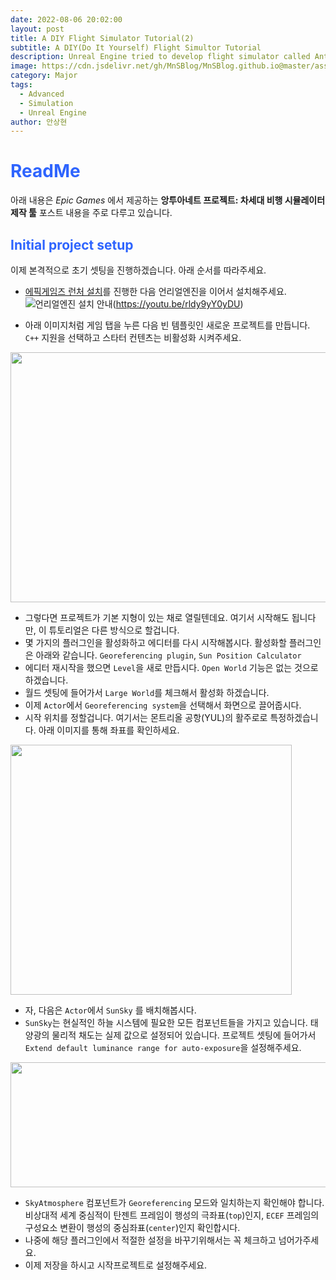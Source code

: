 ```yaml
---
date: 2022-08-06 20:02:00
layout: post
title: A DIY Flight Simulator Tutorial(2)
subtitle: A DIY(Do It Yourself) Flight Simultor Tutorial
description: Unreal Engine tried to develop flight simulator called Antoinette Project
image: https://cdn.jsdelivr.net/gh/MnSBlog/MnSBlog.github.io@master/assets/img/posts/Major/Antoinette/2_Title.png
category: Major
tags:
  - Advanced
  - Simulation
  - Unreal Engine
author: 안상현
---
```




# <span style="color:#2E64FE">ReadMe</span>

 아래 내용은 *Epic Games* 에서 제공하는 **앙투아네트 프로젝트: 차세대 비행 시뮬레이터 제작 툴**  포스트 내용을 주로 다루고 있습니다. 

## <span style="color:#2E64FE">Initial project setup</span>

이제 본격적으로 초기 셋팅을 진행하겠습니다. 아래 순서를 따라주세요.

- [에픽게임즈 런처 설치](https://www.unrealengine.com/ko/download)를 진행한 다음 언리얼엔진을 이어서 설치해주세요.
![언리얼엔진 설치 안내](https://cdn.jsdelivr.net/gh/MnSBlog/MnSBlog.github.io@master/assets/img/posts/Major/Antoinette/2_Guide.png)(https://youtu.be/rldy9yY0yDU)

- 아래 이미지처럼 게임 탭을 누른 다음 빈 템플릿인 새로운 프로젝트를 만듭니다. `C++` 지원을 선택하고 스타터 컨텐츠는 비활성화 시켜주세요.
<img src="https://cdn.jsdelivr.net/gh/MnSBlog/MnSBlog.github.io@master/assets/img/posts/Major/Antoinette/2_BlankTemplete.png" height="400px" width="650px" align="center">

- 그렇다면 프로젝트가 기본 지형이 있는 채로 열릴텐데요. 여기서 시작해도 됩니다만, 이 튜토리얼은 다른 방식으로 할겁니다.
- 몇 가지의 플러그인을 활성화하고 에디터를 다시 시작해봅시다. 활성화할 플러그인은 아래와 같습니다.
`Georeferencing plugin`, `Sun Position Calculator`
- 에디터 재시작을 했으면 `Level`을 새로 만듭시다. `Open World` 기능은 없는 것으로 하겠습니다.
- 월드 셋팅에 들어가서 `Large World`를 체크해서 활성화 하겠습니다.
- 이제 `Actor`에서 `Georeferencing system`을 선택해서 화면으로 끌어줍시다.
- 시작 위치를 정할겁니다. 여기서는 몬트리올 공항(YUL)의 활주로로 특정하겠습니다. 아래 이미지를 통해 좌표를 확인하세요.
<img src="https://cdn.jsdelivr.net/gh/MnSBlog/MnSBlog.github.io@master/assets/img/posts/Major/Antoinette/2_GeoReferencing.png" height="400px" width="450px" align="center">

- 자, 다음은 `Actor`에서 `SunSky` 를 배치해봅시다.
- `SunSky`는 현실적인 하늘 시스템에 필요한 모든 컴포넌트들을 가지고 있습니다. 태양광의 물리적 채도는 실제 값으로 설정되어 있습니다. 프로젝트 셋팅에 들어가서 `Extend default luminance range for auto-exposure`을 설정해주세요.
<img src="https://cdn.jsdelivr.net/gh/MnSBlog/MnSBlog.github.io@master/assets/img/posts/Major/Antoinette/2_Luminance.png" height="200px" width="650px" align="center">

- `SkyAtmosphere` 컴포넌트가 `Georeferencing` 모드와 일치하는지 확인해야 합니다. 비상대적 세계 중심적이 탄젠트 프레임이 행성의 극좌표(`top`)인지, `ECEF` 프레임의 구성요소 변환이 행성의 중심좌표(`center`)인지 확인합시다.
- 나중에 해당 플러그인에서 적절한 설정을 바꾸기위해서는 꼭 체크하고 넘어가주세요.
- 이제 저장을 하시고 시작프로젝트로 설정해주세요.